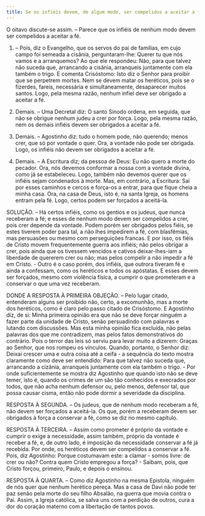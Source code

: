 ```yaml
---
title: Se os infiéis devem, de algum modo, ser compelidos a aceitar a fé
---
```


O oitavo discute-se assim. – Parece que os infiéis de nenhum modo devem ser compelidos a aceitar a fé.  

1. – Pois, diz o Evangelho, que os servos do pai de famílias, em cujo campo foi semeada a cisânia, perguntaram-lhe: Querer tu que nós vamos e a arranquemos? Ao que ele respondeu: Não, para que talvez não suceda que, arrancando a cisânia, arranqueis juntamente com ela também o trigo. E comenta Crisóstomo: Isto diz o Senhor para proibir que se perpetrem mortes. Nem se devem matar os heréticos, pois se o fizerdes, fareis, necessária e simultaneamente, desaparecer muitos santos. Logo, pela mesma razão, nenhum infiel deve ser obrigado a aceitar a fé.  

2. Demais. – Uma Decretal diz: O santo Sinodo ordena, em seguida, que não se obrigue nenhum judeu a crer por força. Logo, pela mesma razão, nem os demais infiéis devem ser obrigados a aceitar a fé.  

3. Demais. – Agostinho diz: tudo o homem pode, não querendo; menos crer, que só por vontade o quer. Ora, a vontade não pode ser obrigada. Logo, os infiéis não devem ser obrigados a aceitar a fé.  

4. Demais. – A Escritura diz; da pessoa de Deus: Eu não quero a morte do pecador. Ora, nós devemos conformar a nossa com a vontade divina, como já se estabeleceu. Logo, também não devemos querer que os infiéis sejam condenados à morte.  Mas, em contrário, a Escritura: Sai por esses caminhos e cercos e força-os a entrar, para que fique cheia a minha casa. Ora, na casa de Deus, isto é, na santa Igreja, os homens entram pela fé. Logo, certos podem ser forçados a aceitá-la.  

SOLUÇÃO. – Há certos infiéis, como os gentios e os judeus, que nunca receberam a fé; e esses de nenhum modo devem ser compelidos a crer, pois crer depende da vontade. Podem porém ser obrigados pelos fiéis, se estes tiverem poder para tal, a não lhes impedirem a fé, com blasfêmias, mas persuasões ou mesmo com perseguições francas. E por isso, os fiéis de Cristo movem frequentemente guerra aos infiéis; não pelos obrigar a crer, pois ainda que os tivessem vencidos e cativos deixar-lhes-iam a liberdade de quererem crer ou não; mas pelos compelir a não impedir a fé em Cristo. - Outro é o caso porém, dos infiéis, que outrora tiveram fé e ainda a confessam, como os heréticos e todos os apóstatas. E esses devem ser forçados, mesmo com violência física, a cumprir o que prometeram e a conservar o que uma vez receberam. 

DONDE A RESPOSTA À PRIMEIRA OBJEÇÃO. – Pelo lugar citado, entenderam alguns ser proibido não, certo, a excomunhão, mas a morte dos heréticos, como é claro pelo passo citado de Crisóstomo. E Agostinho diz, de si: Minha primeira opinião era que não se deve forçar ninguém a fazer parte da unidade de Cristo, senão persuadindo com palavras e lutando com discussões. Mas esta minha opinião fica excluída, não pelas palavras dos que me contradizem, mas pelos fatos demonstrativos do contrário. Pois o terror das leis só serviu para levar muito a dizerem: Graças ao Senhor, que nos rompeu os vínculos. Quando, portanto, o Senhor diz: Deixai crescer uma e outra coisa até a ceifa - a sequência do texto mostra claramente como deve ser entendido: Para que talvez não suceda que, arrancando a cizânia, arranqueis juntamente com ela também o trigo. - Por onde suficientemente se mostra diz Agostinho que quando isto não se deve temer, isto é, quando os crimes de um são tão conhecidos e execrados por todos, que não acha nenhum defensor ou, pelo menos, defensor tal, que possa causar cisma, então não pode dormir a severidade da disciplina.  

RESPOSTA À SEGUNDA. – Os judeus, que de nenhum modo receberam a fé, não devem ser forçados a aceitá-la. Os que, porém a receberam devem ser obrigados à força a conservar a fé, como se diz no mesmo capítulo.  

RESPOSTA À TERCEIRA. – Assim como prometer é próprio da vontade e cumprir o exige a necessidade, assim também, próprio da vontade é receber a fé, e, de outro lado, é imposição da necessidade conservar a fé já recebida. Por onde, os heréticos devem ser compelidos a conservar a fé. Pois, diz Agostinho: Porque costumavam este: a clamar - somos livre: de crer ou não? Contra quem Cristo empregou a força? - Saibam, pois, que Cristo forçou, primeiro, Paulo, e depois o ensinou.  

RESPOSTA À QUARTA. – Como diz Agostinho na mesma Epistola, ninguém de nós quer que nenhum herético pereça. Mas a casa de Davi não pode ter paz senão pela morte do seu filho Absalão, na guerra que movia contra o Pai. Assim, a Igreja católica, se salva uns com a perdição de outros, cura a dor do coração materno com a libertação de tantos povos.